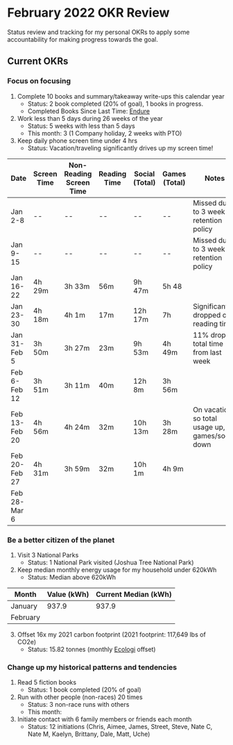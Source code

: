 # February 2022 OKR Review

Status review and tracking for my personal OKRs to apply some accountability for making progress towards the goal.

## Current OKRs

### Focus on focusing
1. Complete 10 books and summary/takeaway write-ups this calendar year
    * Status: 2 book completed (20% of goal), 1 books in progress.
    * Completed Books Since Last Time: [Endure](/archive/books/endure.md)
2. Work less than 5 days during 26 weeks of the year
    * Status: 5 weeks with less than 5 days 
    * This month: 3 (1 Company holiday, 2 weeks with PTO)
3. Keep daily phone screen time under 4 hrs
    * Status: Vacation/traveling significantly drives up my screen time!
 
|Date|Screen Time|Non-Reading Screen Time|Reading Time|Social (Total)|Games (Total)|Notes|
  |------|------|------|------|------|------|------|
  | Jan 2-8 | -- | -- | -- | -- | -- | Missed due to 3 week retention policy |
  | Jan 9-15 | -- | -- | -- | -- | -- | Missed due to 3 week retention policy |
  | Jan 16-22 | 4h 29m | 3h 33m | 56m | 9h 47m | 5h 48 | |
  | Jan 23-30 | 4h 18m | 4h 1m | 17m | 12h 17m | 7h | Significantly dropped off reading time | 
  | Jan 31-Feb 5 | 3h 50m | 3h 27m | 23m | 9h 53m | 4h 49m | 11% drop in total time from last week | 
  | Feb 6-Feb 12 | 3h 51m | 3h 11m | 40m | 12h 8m | 3h 56m | |
  | Feb 13-Feb 20 | 4h 56m | 4h 24m | 32m | 10h 13m | 3h 28m | On vacation so total usage up, games/social down | 
  | Feb 20-Feb 27 | 4h 31m | 3h 59m | 32m | 10h 1m | 4h 9m | | 
  | Feb 28-Mar 6 | | | | | | 

### Be a better citizen of the planet
1. Visit 3 National Parks
    * Status: 1 National Park visited (Joshua Tree National Park)
2. Keep median monthly energy usage for my household under 620kWh
    * Status: Median above 620kWh 

|Month|Value (kWh)|Current Median (kWh)|
|------|------|------|
|January|937.9|937.9|
|February|||

3. Offset 16x my 2021 carbon footprint (2021 footprint: 117,649 lbs of CO2e)  
    * Status: 15.82 tonnes (monthly [Ecologi](https://ecologi.com) offset)

### Change up my historical patterns and tendencies 
1. Read 5 fiction books
    * Status: 1 book completed (20% of goal)
2. Run with other people (non-races) 20 times
    * Status: 3 non-race runs with others 
    * This month: 
3. Initiate contact with 6 family members or friends each month
    * Status: 12 initiations (Chris, Aimee, James, Street, Steve, Nate C, Nate M, Kaelyn, Brittany, Dale, Matt, Uche)
